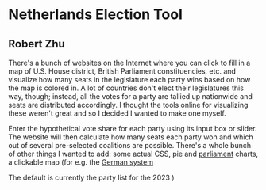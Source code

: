 # Netherlands Election Tool
## Robert Zhu

There's a bunch of websites on the Internet where you can click to fill in a map of U.S. House district, British Parliament constituencies, etc. and visualize how many seats  in the legislature each party wins based on how the map is colored in. A lot of countries don't elect their legislatures this way, though; instead, all the votes for a party are tallied up nationwide and seats are distributed accordingly. I thought the tools online for visualizing these weren't great and so I decided I wanted to make one myself.

Enter the hypothetical vote share for each party using its input box or slider. The website will then calculate how many seats each party won and which out of several pre-selected coalitions are possible. There's a whole bunch of other things I wanted to add: some actual CSS, pie and [parliament](https://en.wikipedia.org/wiki/Election_apportionment_diagram) charts, a clickable map (for e.g. the [German system](https://en.wikipedia.org/wiki/Electoral_system_of_Germany)

The default is currently the party list for the 2023 )

